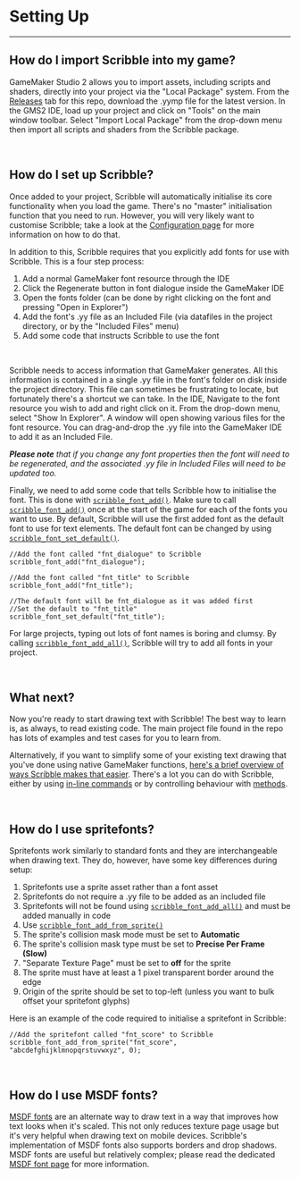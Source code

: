 # Setting Up

---

## How do I import Scribble into my game?

GameMaker Studio 2 allows you to import assets, including scripts and shaders, directly into your project via the "Local Package" system. From the [Releases](https://github.com/JujuAdams/scribble/releases) tab for this repo, download the .yymp file for the latest version. In the GMS2 IDE, load up your project and click on "Tools" on the main window toolbar. Select "Import Local Package" from the drop-down menu then import all scripts and shaders from the Scribble package.

&nbsp;

## How do I set up Scribble?

Once added to your project, Scribble will automatically initialise its core functionality when you load the game. There's no "master" initialisation function that you need to run. However, you will very likely want to customise Scribble; take a look at the [Configuration page](Functions-(Configuration)) for more information on how to do that.

In addition to this, Scribble requires that you explicitly add fonts for use with Scribble. This is a four step process:

1. Add a normal GameMaker font resource through the IDE
2. Click the Regenerate button in font dialogue inside the GameMaker IDE
3. Open the fonts folder (can be done by right clicking on the font and pressing "Open in Explorer")
4. Add the font's .yy file as an Included File (via datafiles in the project directory, or by the "Included Files" menu)
5. Add some code that instructs Scribble to use the font

&nbsp;

Scribble needs to access information that GameMaker generates. All this information is contained in a single .yy file in the font's folder on disk inside the project directory. This file can sometimes be frustrating to locate, but fortunately there's a shortcut we can take. In the IDE, Navigate to the font resource you wish to add and right click on it. From the drop-down menu, select "Show In Explorer". A window will open showing various files for the font resource. You can drag-and-drop the .yy file into the GameMaker IDE to add it as an Included File.

***Please note** that if you change any font properties then the font will need to be regenerated, and the associated .yy file in Included Files will need to be updated too.*

Finally, we need to add some code that tells Scribble how to initialise the font. This is done with [`scribble_font_add()`](Functions-(Font-Setup)#scribble_font_addfontname-yypath-texture). Make sure to call [`scribble_font_add()`](Functions-(Font-Setup)#scribble_font_addfontname-yypath-texture) once at the start of the game for each of the fonts you want to use. By default, Scribble will use the first added font as the default font to use for text elements. The default font can be changed by using [`scribble_font_set_default()`](Functions-(Font-Setup)#scribble_font_set_defaultfontname).

```gml
//Add the font called "fnt_dialogue" to Scribble
scribble_font_add("fnt_dialogue");

//Add the font called "fnt_title" to Scribble
scribble_font_add("fnt_title");

//The default font will be fnt_dialogue as it was added first
//Set the default to "fnt_title"
scribble_font_set_default("fnt_title");
```

For large projects, typing out lots of font names is boring and clumsy. By calling [`scribble_font_add_all()`](Functions-(Font-Setup)#scribble_font_add_all), Scribble will try to add all fonts in your project.

&nbsp;

## What next?

Now you're ready to start drawing text with Scribble! The best way to learn is, as always, to read existing code. The main project file found in the repo has lots of examples and test cases for you to learn from.

Alternatively, if you want to simplify some of your existing text drawing that you've done using native GameMaker functions, [here's a brief overview of ways Scribble makes that easier](Coming-from-Native-GM). There's a lot you can do with Scribble, either by using [in-line commands](Text-Formatting) or by controlling behaviour with [methods](scribble()-Methods).

&nbsp;

## How do I use spritefonts?

Spritefonts work similarly to standard fonts and they are interchangeable when drawing text. They do, however, have some key differences during setup:

1) Spritefonts use a sprite asset rather than a font asset
2) Spritefonts do not require a .yy file to be added as an included file
3) Spritefonts will not be found using [`scribble_font_add_all()`](https://github.com/JujuAdams/Scribble/wiki/Functions-(Font-Setup)#scribble_font_add_all) and must be added manually in code
4) Use [`scribble_font_add_from_sprite()`](Functions-(Font-Setup)#scribble_font_add_from_spritefontname-mapstring-separation-spacewidth-proportional)
5) The sprite's collision mask mode must be set to **Automatic**
6) The sprite's collision mask type must be set to **Precise Per Frame (Slow)**
7) "Separate Texture Page" must be set to **off** for the sprite
8) The sprite must have at least a 1 pixel transparent border around the edge
9) Origin of the sprite should be set to top-left (unless you want to bulk offset your spritefont glyphs)

Here is an example of the code required to initialise a spritefont in Scribble:

```gml
//Add the spritefont called "fnt_score" to Scribble
scribble_font_add_from_sprite("fnt_score", "abcdefghijklmnopqrstuvwxyz", 0);
```

&nbsp;

## How do I use MSDF fonts?

[MSDF fonts](MSDF-Fonts) are an alternate way to draw text in a way that improves how text looks when it's scaled. This not only reduces texture page usage but it's very helpful when drawing text on mobile devices. Scribble's implementation of MSDF fonts also supports borders and drop shadows. MSDF fonts are useful but relatively complex; please read the dedicated [MSDF font page](MSDF-Fonts) for more information.